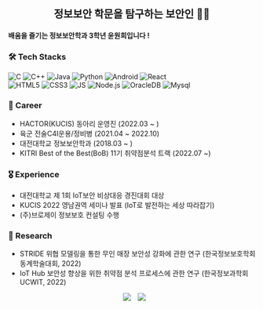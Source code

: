 
## <div align="center">정보보안 학문을 탐구하는 보안인 👨‍💻</div>  

#### 배움을 즐기는 정보보안학과 3학년 윤원희입니다 !

### 🛠 Tech Stacks

![C](https://img.shields.io/badge/C-A8B9CC?style=flat-square&logo=c&logoColor=white)
![C++](https://img.shields.io/badge/C++-00599C?style=flat-square&logo=c%2B%2B&logoColor=white)
![Java](https://img.shields.io/badge/Java-007396?style=flat-square&logo=Java&logoColor=white)
![Python](https://img.shields.io/badge/Python-3776AB?style=flat-square&logo=Python&logoColor=white)
![Android](https://img.shields.io/badge/Android-3DDC84?style=flat-square&logo=Android&logoColor=white)
![React](https://img.shields.io/badge/React-61DAFB?style=flat-square&logo=react&logoColor=white)
</br>
![HTML5](https://img.shields.io/badge/HTML5-E34F26?style=flat-square&logo=HTML5&logoColor=white)
![CSS3](https://img.shields.io/badge/CSS3-1572B6?style=flat-square&logo=CSS3&logoColor=white)
![JS](https://img.shields.io/badge/JavaScript-F7DF1E?style=flat-square&logo=JavaScript&logoColor=white)
![Node.js](https://img.shields.io/badge/Node.js-339933?style=flat-square&logo=Node.js&logoColor=white)
![OracleDB](https://img.shields.io/badge/OracleDB-F80000?style=flat-square&logo=oracle&logoColor=white)
![Mysql](https://img.shields.io/badge/Mysql-E6B91E?style=flat-square&logo=MySql&logoColor=white)


### 💫 Career

- HACTOR(KUCIS) 동아리 운영진 (2022.03 ~ )
- 육군 전술C4I운용/정비병 (2021.04 ~ 2022.10)
- 대전대학교 정보보안학과 (2018.03 ~ )
- KITRI Best of the Best(BoB) 11기 취약점분석 트랙 (2022.07 ~)

### 🎖 Experience

- 대전대학교 제 1회 IoT보안 비상대응 경진대회 대상
- KUCIS 2022 영남권역 세미나 발표 (IoT로 발전하는 세상 따라잡기)
- (주)브로제이 정보보호 컨설팅 수행
  
### 📖 Research

- STRIDE 위협 모델링을 통한 무인 매장 보안성 강화에 관한 연구 (한국정보보호학회 동계학술대회, 2022)
- IoT Hub 보안성 향상을 위한 취약점 분석 프로세스에 관한 연구 (한국정보과학회 UCWIT, 2022)
  
<div align="center">
<a href="mailto:f2527@edu.dju.ac.kr">
<img src="https://img.shields.io/badge/Gmail-d14836?style=flat-square&logo=Gmail&logoColor=white&link=mailto:f2527@edu.dju.ac.kr" style="height : auto; margin-left : 10px; margin-right : 10px;"/></a>
<img src="https://hits.seeyoufarm.com/api/count/incr/badge.svg?url=https%3A%2F%2Fgithub.com%2F1-whateveruwant&count_bg=%23A4C8D1&title_bg=%23555555&icon=ghostery.svg&icon_color=%23E7E7E7&title=HITS&edge_flat=true"/></a>
</div>
